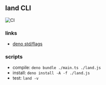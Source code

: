 ## land CLI
![CI](https://dev.azure.com/moduleland/module.land/_apis/build/status/cli_land-CI?branchName=master)
### links
- [deno std/flags](https://deno.land/std/flags/README.md)

### scripts
- compile: `deno bundle ./main.ts ./land.js`
- install: `deno install -A -f ./land.js`
- test: `land -v`
